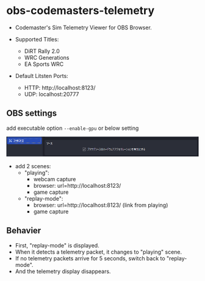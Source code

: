 # obs-codemasters-telemetry

- Codemaster's Sim Telemetry Viewer for OBS Browser.
- Supported Titles:
  - DiRT Rally 2.0
  - WRC Generations
  - EA Sports WRC

- Default Litsten Ports:
  - HTTP: http://localhost:8123/
  - UDP: localhost:20777

## OBS settings

add executable option `--enable-gpu` or below setting

![img](./docs/obs-settings.png)

- add 2 scenes:
  - "playing":
    - webcam capture
    - browser: url=http://localhost:8123/
    - game capture
  - "replay-mode":
    - browser: url=http://localhost:8123/ (link from playing)
    - game capture

## Behavier

- First, "replay-mode" is displayed.
- When it detects a telemetry packet, it changes to "playing" scene.
- If no telemetry packets arrive for 5 seconds, switch back to "replay-mode".
- And the telemetry display disappears.

